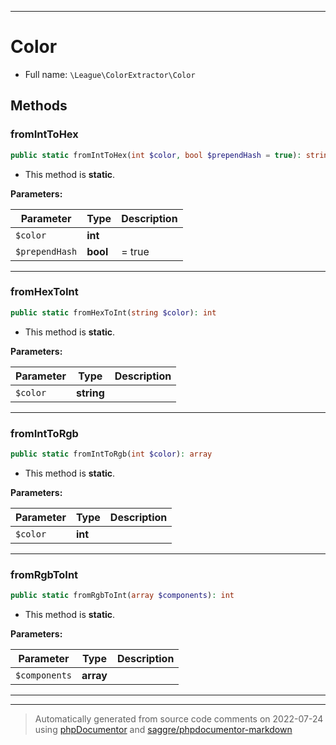 ***

# Color





* Full name: `\League\ColorExtractor\Color`




## Methods


### fromIntToHex



```php
public static fromIntToHex(int $color, bool $prependHash = true): string
```



* This method is **static**.




**Parameters:**

| Parameter | Type | Description |
|-----------|------|-------------|
| `$color` | **int** |  |
| `$prependHash` | **bool** | = true |




***

### fromHexToInt



```php
public static fromHexToInt(string $color): int
```



* This method is **static**.




**Parameters:**

| Parameter | Type | Description |
|-----------|------|-------------|
| `$color` | **string** |  |




***

### fromIntToRgb



```php
public static fromIntToRgb(int $color): array
```



* This method is **static**.




**Parameters:**

| Parameter | Type | Description |
|-----------|------|-------------|
| `$color` | **int** |  |




***

### fromRgbToInt



```php
public static fromRgbToInt(array $components): int
```



* This method is **static**.




**Parameters:**

| Parameter | Type | Description |
|-----------|------|-------------|
| `$components` | **array** |  |




***


***
> Automatically generated from source code comments on 2022-07-24 using [phpDocumentor](http://www.phpdoc.org/) and [saggre/phpdocumentor-markdown](https://github.com/Saggre/phpDocumentor-markdown)
